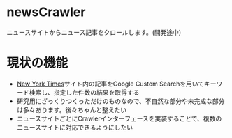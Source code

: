 # newsCrawler
ニュースサイトからニュース記事をクロールします。(開発途中)

# 現状の機能
* [New York Times](https://www.nytimes.com)サイト内の記事をGoogle Custom Searchを用いてキーワード検索し、指定した件数の結果を取得する
* 研究用にざっくりつくっただけのものなので、不自然な部分や未完成な部分は多々あります。後々ちゃんと整えたい
* ニュースサイトごとにCrawlerインターフェースを実装することで、複数のニュースサイトに対応できるようにしたい

